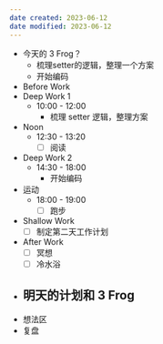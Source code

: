 ```yaml
---
date created: 2023-06-12 
date modified: 2023-06-12
---
```

- 今天的 3 Frog？
	- 梳理setter的逻辑，整理一个方案
	- 开始编码
- Before Work
- Deep Work 1
	- 10:00 - 12:00
		- 梳理 setter 逻辑，整理方案
- Noon
	- 12:30 - 13:20
		- [ ] 阅读
- Deep Work 2
	- 14:30 - 18:00
		- 开始编码
- 运动
	- 18:00 - 19:00
		- [ ] 跑步
- Shallow Work
	- [ ] 制定第二天工作计划
- After Work
	- [ ] 冥想
	- [ ] 冷水浴
- 明天的计划和 3 Frog
	- 
- 想法区
- 复盘
